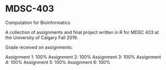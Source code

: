 # MDSC-403
Computation for Bioinformatics

A collection of assignments and final project written in R for MDSC 403 at the University of Calgary Fall 2019.

Grade received on assignments:


Assignment 1: 100%
Assignment 2: 100%
Assignment 3: 100%
Assignment 4: 100%
Assignment 5: 100%
Assignment 6: 100%


